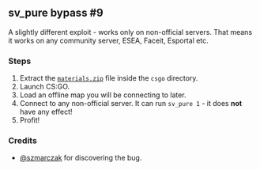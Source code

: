 ## sv\_pure bypass \#9

A slightly different exploit - works only on non-official servers. That means it works on any community server, ESEA, Faceit, Esportal etc.

### Steps

1. Extract the [`materials.zip`](materials.zip) file inside the `csgo` directory.
2. Launch CS:GO.
3. Load an offline map you will be connecting to later.
4. Connect to any non-official server. It can run `sv_pure 1` - it does **not** have any effect!
5. Profit!

### Credits

* [@szmarczak](https://github.com/szmarczak) for discovering the bug.
